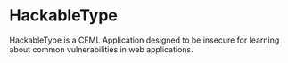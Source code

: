 HackableType
============

HackableType is a CFML Application designed to be insecure for learning about common vulnerabilities in web applications. 
